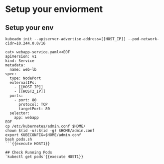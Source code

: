 # Setup your enviorment
## Setup your env

```
kubeadm init --apiserver-advertise-address=[[HOST_IP]] --pod-network-cidr=10.244.0.0/16

cat> webapp-service.yaml<<EOF
apiVersion: v1
kind: Service
metadata:
  name: web-lb
spec:
  type: NodePort
  externalIPs:
    - [[HOST_IP]]
    - [[HOST2_IP]]
  ports:
    - port: 80
      protocol: TCP
      targetPort: 80
  selector:
    app: webapp
EOF
cp /etc/kubernetes/admin.conf $HOME/
chown $(id -u):$(id -g) $HOME/admin.conf
export KUBECONFIG=$HOME/admin.conf
bash pods.sh
```{{execute HOST1}}

## Check Running Pods
`kubectl get pods`{{execute HOST1}}
